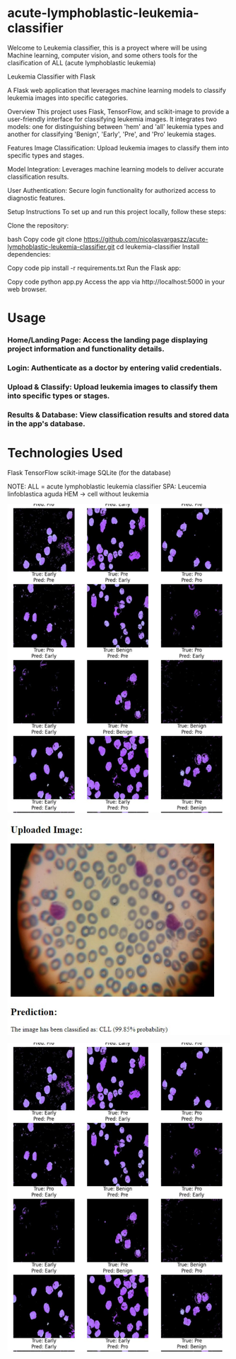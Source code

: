 # acute-lymphoblastic-leukemia-classifier
Welcome to Leukemia classifier, this is a proyect where will be using Machine learning, computer vision, and some others tools for the clasification of ALL (acute lymphoblastic leukemia)




Leukemia Classifier with Flask

A Flask web application that leverages machine learning models to classify leukemia images into specific categories.

Overview
This project uses Flask, TensorFlow, and scikit-image to provide a user-friendly interface for classifying leukemia images. It integrates two models: one for distinguishing between 'hem' and 'all' leukemia types and another for classifying 'Benign', 'Early', 'Pre', and 'Pro' leukemia stages.

Features
Image Classification: Upload leukemia images to classify them into specific types and stages.

Model Integration: Leverages machine learning models to deliver accurate classification results.

User Authentication: Secure login functionality for authorized access to diagnostic features.

Setup Instructions
To set up and run this project locally, follow these steps:

Clone the repository:

bash
Copy code
git clone https://github.com/nicolasvargaszz/acute-lymphoblastic-leukemia-classifier.git
cd leukemia-classifier
Install dependencies:


Copy code
pip install -r requirements.txt
Run the Flask app:


Copy code
python app.py
Access the app via http://localhost:5000 in your web browser.

# Usage
### Home/Landing Page: Access the landing page displaying project information and functionality details.

### Login: Authenticate as a doctor by entering valid credentials.

### Upload & Classify: Upload leukemia images to classify them into specific types or stages.

### Results & Database: View classification results and stored data in the app's database.

# Technologies Used



Flask
TensorFlow
scikit-image
SQLite (for the database)

NOTE: 
ALL = acute lymphoblastic leukemia classifier SPA: Leucemia linfoblastica aguda
HEM -> cell without leukemia




![Ejemplo de los resultados:](https://github.com/nicolasvargaszz/acute-lymphoblastic-leukemia-classifier/blob/main/WhatsApp%20Image%202024-07-08%20at%2023.38.07.jpeg)

![Ejemplo de los resultados:](https://github.com/nicolasvargaszz/acute-lymphoblastic-leukemia-classifier/blob/main/WhatsApp%20Image%202024-07-08%20at%2023.27.51.jpeg)

![Ejemplo de los resultados:](https://github.com/nicolasvargaszz/acute-lymphoblastic-leukemia-classifier/blob/main/WhatsApp%20Image%202024-07-08%20at%2023.38.07.jpeg)
